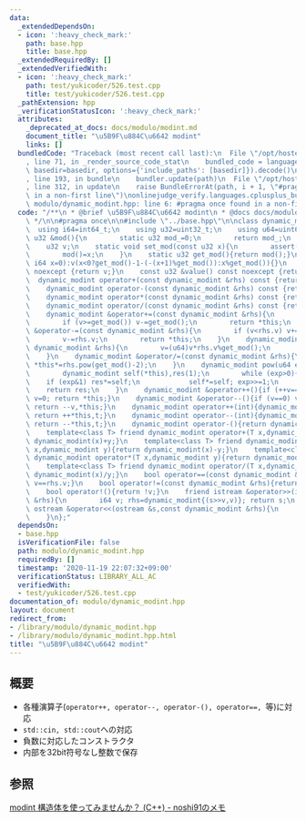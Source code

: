 ```yaml
---
data:
  _extendedDependsOn:
  - icon: ':heavy_check_mark:'
    path: base.hpp
    title: base.hpp
  _extendedRequiredBy: []
  _extendedVerifiedWith:
  - icon: ':heavy_check_mark:'
    path: test/yukicoder/526.test.cpp
    title: test/yukicoder/526.test.cpp
  _pathExtension: hpp
  _verificationStatusIcon: ':heavy_check_mark:'
  attributes:
    _deprecated_at_docs: docs/modulo/modint.md
    document_title: "\u5B9F\u884C\u6642 modint"
    links: []
  bundledCode: "Traceback (most recent call last):\n  File \"/opt/hostedtoolcache/Python/3.9.1/x64/lib/python3.9/site-packages/onlinejudge_verify/documentation/build.py\"\
    , line 71, in _render_source_code_stat\n    bundled_code = language.bundle(stat.path,\
    \ basedir=basedir, options={'include_paths': [basedir]}).decode()\n  File \"/opt/hostedtoolcache/Python/3.9.1/x64/lib/python3.9/site-packages/onlinejudge_verify/languages/cplusplus.py\"\
    , line 193, in bundle\n    bundler.update(path)\n  File \"/opt/hostedtoolcache/Python/3.9.1/x64/lib/python3.9/site-packages/onlinejudge_verify/languages/cplusplus_bundle.py\"\
    , line 312, in update\n    raise BundleErrorAt(path, i + 1, \"#pragma once found\
    \ in a non-first line\")\nonlinejudge_verify.languages.cplusplus_bundle.BundleErrorAt:\
    \ modulo/dynamic_modint.hpp: line 6: #pragma once found in a non-first line\n"
  code: "/**\n * @brief \u5B9F\u884C\u6642 modint\n * @docs docs/modulo/modint.md\n\
    \ */\n\n#pragma once\n\n#include \"../base.hpp\"\n\nclass dynamic_modint{\n  \
    \  using i64=int64_t;\n    using u32=uint32_t;\n    using u64=uint64_t;\n    static\
    \ u32 &mod(){\n        static u32 mod_=0;\n        return mod_;\n    }\npublic:\n\
    \    u32 v;\n    static void set_mod(const u32 x){\n        assert(x<(u32(1)<<31));\n\
    \        mod()=x;\n    }\n    static u32 get_mod(){return mod();}\n    dynamic_modint(const\
    \ i64 x=0):v(x<0?get_mod()-1-(-(x+1)%get_mod()):x%get_mod()){}\n    u32 &value()\
    \ noexcept {return v;}\n    const u32 &value() const noexcept {return v;}\n  \
    \  dynamic_modint operator+(const dynamic_modint &rhs) const {return dynamic_modint(*this)+=rhs;}\n\
    \    dynamic_modint operator-(const dynamic_modint &rhs) const {return dynamic_modint(*this)-=rhs;}\n\
    \    dynamic_modint operator*(const dynamic_modint &rhs) const {return dynamic_modint(*this)*=rhs;}\n\
    \    dynamic_modint operator/(const dynamic_modint &rhs) const {return dynamic_modint(*this)/=rhs;}\n\
    \    dynamic_modint &operator+=(const dynamic_modint &rhs){\n        v+=rhs.v;\n\
    \        if (v>=get_mod()) v-=get_mod();\n        return *this;\n    }\n    dynamic_modint\
    \ &operator-=(const dynamic_modint &rhs){\n        if (v<rhs.v) v+=get_mod();\n\
    \        v-=rhs.v;\n        return *this;\n    }\n    dynamic_modint &operator*=(const\
    \ dynamic_modint &rhs){\n        v=(u64)v*rhs.v%get_mod();\n        return *this;\n\
    \    }\n    dynamic_modint &operator/=(const dynamic_modint &rhs){\n        return\
    \ *this*=rhs.pow(get_mod()-2);\n    }\n    dynamic_modint pow(u64 exp) const {\n\
    \        dynamic_modint self(*this),res(1);\n        while (exp>0){\n        \
    \    if (exp&1) res*=self;\n            self*=self; exp>>=1;\n        }\n    \
    \    return res;\n    }\n    dynamic_modint &operator++(){if (++v==get_mod())\
    \ v=0; return *this;}\n    dynamic_modint &operator--(){if (v==0) v=get_mod();\
    \ return --v,*this;}\n    dynamic_modint operator++(int){dynamic_modint t=*this;\
    \ return ++*this,t;}\n    dynamic_modint operator--(int){dynamic_modint t=*this;\
    \ return --*this,t;}\n    dynamic_modint operator-(){return dynamic_modint(get_mod()-v);}\n\
    \    template<class T> friend dynamic_modint operator+(T x,dynamic_modint y){return\
    \ dynamic_modint(x)+y;}\n    template<class T> friend dynamic_modint operator-(T\
    \ x,dynamic_modint y){return dynamic_modint(x)-y;}\n    template<class T> friend\
    \ dynamic_modint operator*(T x,dynamic_modint y){return dynamic_modint(x)*y;}\n\
    \    template<class T> friend dynamic_modint operator/(T x,dynamic_modint y){return\
    \ dynamic_modint(x)/y;}\n    bool operator==(const dynamic_modint &rhs){return\
    \ v==rhs.v;}\n    bool operator!=(const dynamic_modint &rhs){return v!=rhs.v;}\n\
    \    bool operator!(){return !v;}\n    friend istream &operator>>(istream &s,dynamic_modint\
    \ &rhs){\n        i64 v; rhs=dynamic_modint{(s>>v,v)}; return s;\n    }\n    friend\
    \ ostream &operator<<(ostream &s,const dynamic_modint &rhs){\n        return s<<rhs.v;\n\
    \    }\n};"
  dependsOn:
  - base.hpp
  isVerificationFile: false
  path: modulo/dynamic_modint.hpp
  requiredBy: []
  timestamp: '2020-11-19 22:07:32+09:00'
  verificationStatus: LIBRARY_ALL_AC
  verifiedWith:
  - test/yukicoder/526.test.cpp
documentation_of: modulo/dynamic_modint.hpp
layout: document
redirect_from:
- /library/modulo/dynamic_modint.hpp
- /library/modulo/dynamic_modint.hpp.html
title: "\u5B9F\u884C\u6642 modint"
---
```

## 概要
- 各種演算子(`operator++, operator--, operator-(), operator==, `等)に対応
- `std::cin, std::cout`への対応
- 負数に対応したコンストラクタ
- 内部を32bit符号なし整数で保存

## 参照
[modint 構造体を使ってみませんか？ (C++) - noshi91のメモ](https://noshi91.hatenablog.com/entry/2019/03/31/174006)